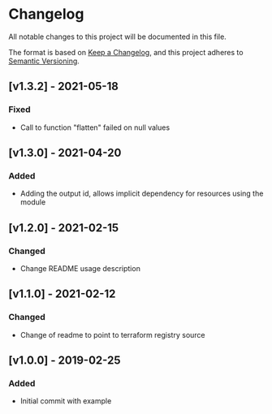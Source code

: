 # Changelog
All notable changes to this project will be documented in this file.

The format is based on [Keep a Changelog](https://keepachangelog.com/en/1.0.0/),
and this project adheres to [Semantic Versioning](https://semver.org/spec/v2.0.0.html).

## [v1.3.2] - 2021-05-18
### Fixed
- Call to function "flatten" failed on null values

## [v1.3.0] - 2021-04-20
### Added
- Adding the output id, allows implicit dependency for resources using the module

## [v1.2.0] - 2021-02-15
### Changed
- Change README usage description

## [v1.1.0] - 2021-02-12
### Changed
- Change of readme to point to terraform registry source

## [v1.0.0] - 2019-02-25
### Added
- Initial commit with example
